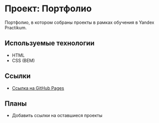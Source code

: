 # Проект: Портфолио

Портфолио, в котором собраны проекты в рамках обучения в Yandex Practikum.

## Используемые технологии

* HTML
* CSS (BEM)

## Ссылки

* [Cсылка на GitHub Pages](https://ali-gator.github.io/portfolio/)

## Планы
* Добавить ссылки на оставшиеся проекты



